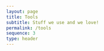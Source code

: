 ```yaml
---
layout: page
title: Tools
subtitle: Stuff we use and we love!
permalink: /tools
sequence: 3
type: header
---
```

